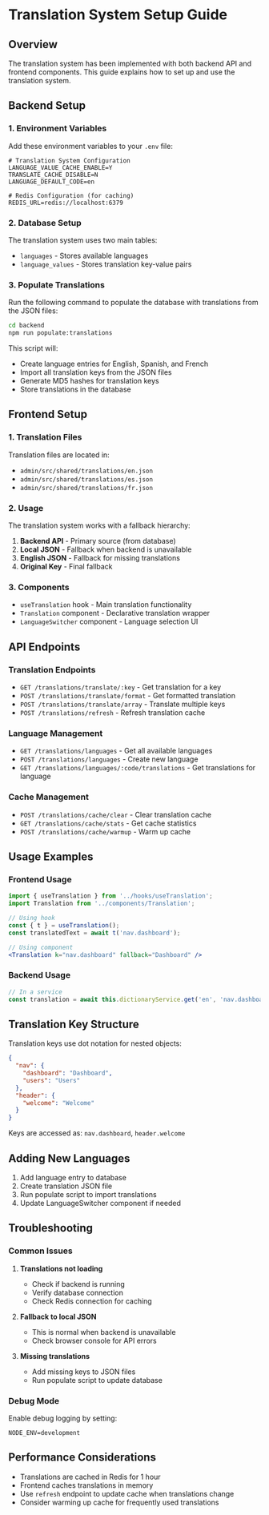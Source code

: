 # Translation System Setup Guide

## Overview
The translation system has been implemented with both backend API and frontend components. This guide explains how to set up and use the translation system.

## Backend Setup

### 1. Environment Variables
Add these environment variables to your `.env` file:

```env
# Translation System Configuration
LANGUAGE_VALUE_CACHE_ENABLE=Y
TRANSLATE_CACHE_DISABLE=N
LANGUAGE_DEFAULT_CODE=en

# Redis Configuration (for caching)
REDIS_URL=redis://localhost:6379
```

### 2. Database Setup
The translation system uses two main tables:
- `languages` - Stores available languages
- `language_values` - Stores translation key-value pairs

### 3. Populate Translations
Run the following command to populate the database with translations from the JSON files:

```bash
cd backend
npm run populate:translations
```

This script will:
- Create language entries for English, Spanish, and French
- Import all translation keys from the JSON files
- Generate MD5 hashes for translation keys
- Store translations in the database

## Frontend Setup

### 1. Translation Files
Translation files are located in:
- `admin/src/shared/translations/en.json`
- `admin/src/shared/translations/es.json`
- `admin/src/shared/translations/fr.json`

### 2. Usage
The translation system works with a fallback hierarchy:

1. **Backend API** - Primary source (from database)
2. **Local JSON** - Fallback when backend is unavailable
3. **English JSON** - Fallback for missing translations
4. **Original Key** - Final fallback

### 3. Components
- `useTranslation` hook - Main translation functionality
- `Translation` component - Declarative translation wrapper
- `LanguageSwitcher` component - Language selection UI

## API Endpoints

### Translation Endpoints
- `GET /translations/translate/:key` - Get translation for a key
- `POST /translations/translate/format` - Get formatted translation
- `POST /translations/translate/array` - Translate multiple keys
- `POST /translations/refresh` - Refresh translation cache

### Language Management
- `GET /translations/languages` - Get all available languages
- `POST /translations/languages` - Create new language
- `GET /translations/languages/:code/translations` - Get translations for language

### Cache Management
- `POST /translations/cache/clear` - Clear translation cache
- `GET /translations/cache/stats` - Get cache statistics
- `POST /translations/cache/warmup` - Warm up cache

## Usage Examples

### Frontend Usage

```jsx
import { useTranslation } from '../hooks/useTranslation';
import Translation from '../components/Translation';

// Using hook
const { t } = useTranslation();
const translatedText = await t('nav.dashboard');

// Using component
<Translation k="nav.dashboard" fallback="Dashboard" />
```

### Backend Usage

```typescript
// In a service
const translation = await this.dictionaryService.get('en', 'nav.dashboard');
```

## Translation Key Structure

Translation keys use dot notation for nested objects:

```json
{
  "nav": {
    "dashboard": "Dashboard",
    "users": "Users"
  },
  "header": {
    "welcome": "Welcome"
  }
}
```

Keys are accessed as: `nav.dashboard`, `header.welcome`

## Adding New Languages

1. Add language entry to database
2. Create translation JSON file
3. Run populate script to import translations
4. Update LanguageSwitcher component if needed

## Troubleshooting

### Common Issues

1. **Translations not loading**
   - Check if backend is running
   - Verify database connection
   - Check Redis connection for caching

2. **Fallback to local JSON**
   - This is normal when backend is unavailable
   - Check browser console for API errors

3. **Missing translations**
   - Add missing keys to JSON files
   - Run populate script to update database

### Debug Mode
Enable debug logging by setting:
```env
NODE_ENV=development
```

## Performance Considerations

- Translations are cached in Redis for 1 hour
- Frontend caches translations in memory
- Use `refresh` endpoint to update cache when translations change
- Consider warming up cache for frequently used translations
